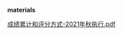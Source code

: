 <!-- tabs:start -->
**materials**

[成绩累计和评分方式-2021年秋执行.pdf](https://raw.gitmirror.com/HIT-OpenCS/CS_Courses/main/大一/高级语言程序设计/materials/成绩累计和评分方式-2021年秋执行.pdf)

<!-- tabs:end -->